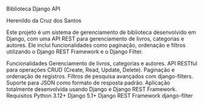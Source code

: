 Biblioteca Django API

Herenildo da Cruz dos Santos

Este projeto é um sistema de gerenciamento de biblioteca desenvolvido em Django, com uma API REST para gerenciamento de livros, categorias e autores. Ele inclui funcionalidades como paginação, ordenação e filtros utilizando o Django REST Framework e o Django Filter.

Funcionalidades
Gerenciamento de livros, categorias e autores.
API RESTful para operações CRUD (Create, Read, Update, Delete).
Paginação e ordenação de registros.
Filtros de pesquisa avançados com django-filters.
Suporte para JSON como formato de resposta padrão.
Aplicação totalmente desenvolvida usando Django e Django REST Framework.
Requisitos
Python 3.12+
Django 5.1+
Django REST Framework
django-filter
